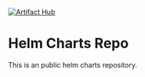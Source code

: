 [![Artifact Hub](https://img.shields.io/endpoint?url=https://artifacthub.io/badge/repository/panghuli)](https://artifacthub.io/packages/search?repo=panghuli)

# Helm Charts Repo

This is an public helm charts repository.

